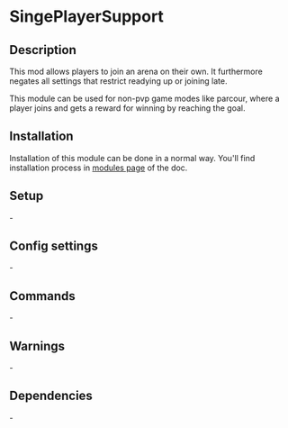 # SingePlayerSupport

## Description

This mod allows players to join an arena on their own. It furthermore negates all settings that restrict readying up or joining late.

This module can be used for non-pvp game modes like parcour, where a player joins and gets a reward for winning by reaching the goal.

## Installation

Installation of this module can be done in a normal way. You'll find installation process in [modules page](../modules.md#installing-modules) of the doc.

## Setup

\-

## Config settings

\-

## Commands

\-

## Warnings

\-

## Dependencies

\-
